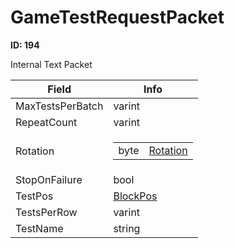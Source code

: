 # GameTestRequestPacket

__ID: 194__

Internal Text Packet

<table><thead><tr><th>Field</th><th>Info</th></tr></thead><tbody>
<tr><td>MaxTestsPerBatch</td><td>varint</td></tr>
<tr><td>RepeatCount</td><td>varint</td></tr>
<tr><td>Rotation</td><td><table><tbody><tr><td>byte</td><td><a href="../enums/Rotation.md">Rotation</a></td></tr></tbody></table></td></tr>
<tr><td>StopOnFailure</td><td>bool</td></tr>
<tr><td>TestPos</td><td><a href="../types/BlockPos.md">BlockPos</a></td></tr>
<tr><td>TestsPerRow</td><td>varint</td></tr>
<tr><td>TestName</td><td>string</td></tr>
</tbody></table>